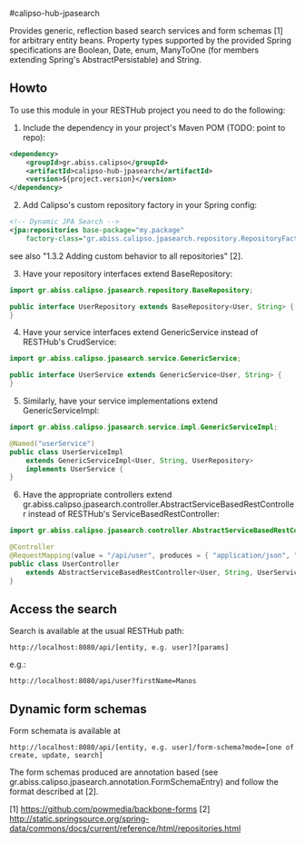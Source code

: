#calipso-hub-jpasearch

Provides generic, reflection based search services and form schemas [1] for arbitrary entity beans. 
Property types supported by the provided Spring specifications
are Boolean, Date, enum, ManyToOne (for members extending Spring's AbstractPersistable) and String.

## Howto

To use this module in your RESTHub project you need to do the following:

1) Include the dependency in your project's Maven POM (TODO: point to repo):

```xml
<dependency>
    <groupId>gr.abiss.calipso</groupId>
    <artifactId>calipso-hub-jpasearch</artifactId>
	<version>${project.version}</version>
</dependency>
```

2) Add Calipso's custom repository factory in your Spring config:

```xml
<!-- Dynamic JPA Search -->
<jpa:repositories base-package="my.package" 
	factory-class="gr.abiss.calipso.jpasearch.repository.RepositoryFactoryBean" />
```
see also "1.3.2 Adding custom behavior to all repositories" [2].

3) Have your repository interfaces extend BaseRepository:

```java
import gr.abiss.calipso.jpasearch.repository.BaseRepository;

public interface UserRepository extends BaseRepository<User, String> {
}
```

4) Have your service interfaces extend GenericService instead of RESTHub's CrudService:

```java
import gr.abiss.calipso.jpasearch.service.GenericService;

public interface UserService extends GenericService<User, String> {
}
```

5) Similarly, have your service implementations extend GenericServiceImpl:

```java
import gr.abiss.calipso.jpasearch.service.impl.GenericServiceImpl;

@Named("userService")
public class UserServiceImpl 
	extends GenericServiceImpl<User, String, UserRepository> 
	implements UserService {
}
```

6) Have the appropriate controllers extend gr.abiss.calipso.jpasearch.controller.AbstractServiceBasedRestController
instead of RESTHub's ServiceBasedRestController:

```java
import gr.abiss.calipso.jpasearch.controller.AbstractServiceBasedRestController;

@Controller
@RequestMapping(value = "/api/user", produces = { "application/json", "application/xml" })
public class UserController 
	extends AbstractServiceBasedRestController<User, String, UserService> {
}
```

## Access the search
Search is available at the usual RESTHub path:

	http://localhost:8080/api/[entity, e.g. user]?[params]
	
e.g.:

	http://localhost:8080/api/user?firstName=Manos

## Dynamic form schemas

Form schemata is available at 

	http://localhost:8080/api/[entity, e.g. user]/form-schema?mode=[one of create, update, search]

The form schemas produced are annotation based (see gr.abiss.calipso.jpasearch.annotation.FormSchemaEntry) 
and follow the format described at [2].

[1] https://github.com/powmedia/backbone-forms
[2] http://static.springsource.org/spring-data/commons/docs/current/reference/html/repositories.html

